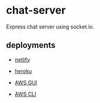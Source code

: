 # chat-server
Express chat server using socket.io.

## deployments

* [netlify](https://62c0ec868f35912bc8b9b70b--keen-bonbon-a23675.netlify.app)
* [heroku](https://code-401-chat-server-app.herokuapp.com)


* [AWS GUI](http://chatserver.us-east-1.elasticbeanstalk.com)
* [AWS CLI]()
